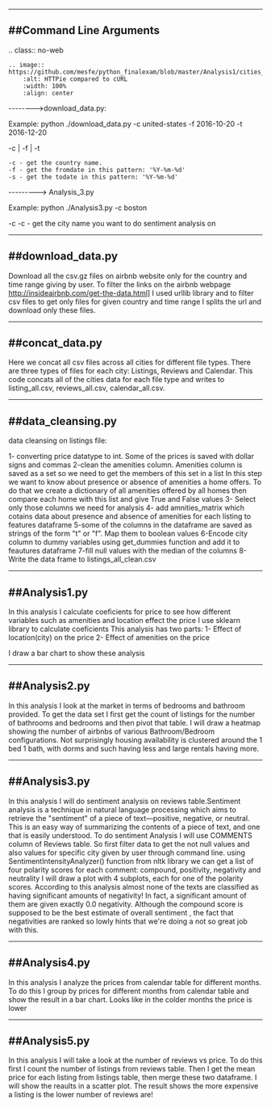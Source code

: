 ----------------------
##Command Line Arguments
----------------------

.. class:: no-web

    .. image:: https://github.com/mesfe/python_finalexam/blob/master/Analysis1/cities_coefs.png
        :alt: HTTPie compared to cURL
        :width: 100%
        :align: center

-------->download_data.py:

Example: python ./download_data.py -c united-states -f 2016-10-20 -t 2016-12-20

-c | -f | -t


    -c - get the country name. 
    -f - get the fromdate in this pattern: '%Y-%m-%d' 
    -s - get the todate in this pattern: '%Y-%m-%d' 

---------> Analysis_3.py


Example: python ./Analysis3.py -c boston

-c 
    -c - get the city name you want to do sentiment analysis on


-----------------
##download_data.py
-----------------

Download all the csv.gz files on airbnb website only for the country and time range giving by user. To filter the links on the airbnb webpage
http://insideairbnb.com/get-the-data.html] I used urllib library and to filter csv files to get only files for given country and time range
I splits the url and download only these files.


-------------
##concat_data.py
-------------

Here we concat all csv files across all cities for different file types. There are three types of files for each city: Listings, Reviews and Calendar.
This code concats all of the cities data for each file type and writes to listing_all.csv, reviews_all.csv, calendar_all.csv.

------------
##data_cleansing.py
------------

data cleansing on listings file:

1- converting price datatype to int. Some of the prices is saved with dollar signs and commas
2-clean the amenities column. Amenities column is saved as a set so we need to get the members of this set in a list
	In this step we want to know about presence or absence of amenities a home offers. To do that we create a dictionary of 
	all amenities offered by all homes then compare each home with this list and give True and False values
3- Select only those columns we need for analysis
4- add amnities_matrix which cotains data about presence and absence of amenities for each listing to features dataframe
5-some of the columns in the dataframe are saved as strings of the form "t" or "f". Map them to boolean values
6-Encode city column to dummy variables using get_dummies function and add it to feautures dataframe
7-fill null values with the median of the columns
8- Write the data frame to listings_all_clean.csv



-------------
##Analysis1.py
-------------

In this analysis I calculate coeficients for price to see how different variables such as amenities and location effect the price
I use sklearn library to calculate coeficients
This analysis has two parts:
1- Effect of location(city) on the price
2- Effect of amenities on the price

I draw a bar chart to show these analysis

-------------
##Analysis2.py
-------------

In this analysis I look at the market in terms of bedrooms and bathroom provided. 
To get the data set I first get the count of listings for the number of bathrooms and bedrooms and then pivot that table.
I will draw a heatmap showing the number of airbnbs of various Bathroom/Bedroom configurations. 
Not surprisingly housing availability is clustered around the 1 bed 1 bath, with dorms and such having less and large rentals having more. 

-------------
##Analysis3.py
-------------

In this analysis I will do sentiment analysis on reviews table.Sentiment analysis is a technique in natural language 
processing which aims to retrieve the "sentiment" of a piece of text—positive, negative, or neutral. This is an easy way of 
summarizing the contents of a piece of text, and one that is easily understood.
To do sentiment Analysis I will use COMMENTS column of Reviews table. So first filter data to get the not null values and also 
values for specific city given by user through command line.
using SentimentIntensityAnalyzer() function from nltk library we can get a list of four polarity scores for each comment:
compound, positivity, negativity and neutrality
I will draw a plot with 4 subplots, each for one of the polarity scores.
According to this analysis almost none of the texts are classified as having significant amounts of negativity! 
In fact, a significant amount of them are given exactly 0.0 negativity.
Although the compound score is supposed to be the best estimate of overall sentiment , the fact that negativities are ranked so lowly 
hints that we're doing a not so great job with this.

-------------
##Analysis4.py
-------------

In this analysis I analyze the prices from calendar table for different months. To do this I group by prices for different months from calendar table
and show the result in a bar chart.
Looks like in the colder months the price is lower

-------------
##Analysis5.py
-------------
In this analysis I will take a look at the number of reviews vs price. To do this first I count the number of listings from reviews table.
Then I get the mean price for each listing from listings table, then merge these two dataframe. I will show the reaults in a scatter plot.
The result shows the more expensive a listing is the lower number of reviews are!




